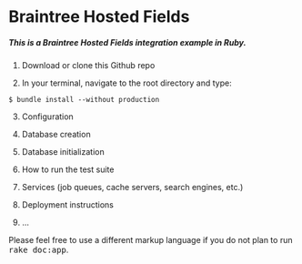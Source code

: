 # Braintree Hosted Fields

##### This is a Braintree Hosted Fields integration example in Ruby.

1. Download or clone this Github repo

2. In your terminal, navigate to the root directory and type:
```
$ bundle install --without production
```

3. Configuration

4. Database creation

5. Database initialization

6. How to run the test suite

7. Services (job queues, cache servers, search engines, etc.)

8. Deployment instructions

9. ...


Please feel free to use a different markup language if you do not plan to run
<tt>rake doc:app</tt>.
